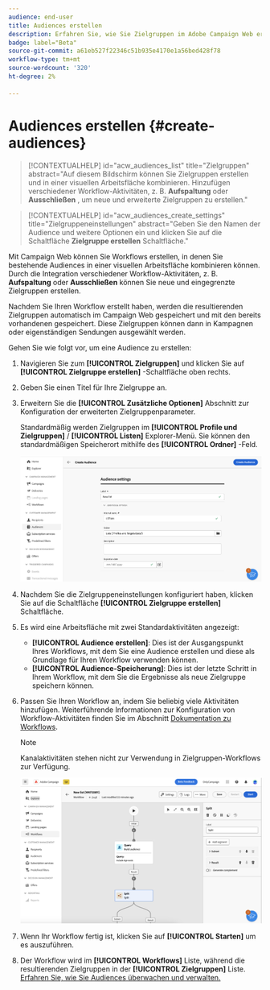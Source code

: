 ```yaml
---
audience: end-user
title: Audiences erstellen
description: Erfahren Sie, wie Sie Zielgruppen im Adobe Campaign Web erstellen
badge: label="Beta"
source-git-commit: a61eb527f22346c51b935e4170e1a56bed428f78
workflow-type: tm+mt
source-wordcount: '320'
ht-degree: 2%

---
```



# Audiences erstellen {#create-audiences}

>[!CONTEXTUALHELP]
>id="acw_audiences_list"
>title="Zielgruppen"
>abstract="Auf diesem Bildschirm können Sie Zielgruppen erstellen und in einer visuellen Arbeitsfläche kombinieren. Hinzufügen verschiedener Workflow-Aktivitäten, z. B. **Aufspaltung** oder **Ausschließen** , um neue und erweiterte Zielgruppen zu erstellen."


>[!CONTEXTUALHELP]
>id="acw_audiences_create_settings"
>title="Zielgruppeneinstellungen"
>abstract="Geben Sie den Namen der Audience und weitere Optionen ein und klicken Sie auf die Schaltfläche **Zielgruppe erstellen** Schaltfläche."

Mit Campaign Web können Sie Workflows erstellen, in denen Sie bestehende Audiences in einer visuellen Arbeitsfläche kombinieren können. Durch die Integration verschiedener Workflow-Aktivitäten, z. B. **Aufspaltung** oder **Ausschließen** können Sie neue und eingegrenzte Zielgruppen erstellen.

Nachdem Sie Ihren Workflow erstellt haben, werden die resultierenden Zielgruppen automatisch im Campaign Web gespeichert und mit den bereits vorhandenen gespeichert. Diese Zielgruppen können dann in Kampagnen oder eigenständigen Sendungen ausgewählt werden.

Gehen Sie wie folgt vor, um eine Audience zu erstellen:

1. Navigieren Sie zum **[!UICONTROL Zielgruppen]** und klicken Sie auf **[!UICONTROL Zielgruppe erstellen]** -Schaltfläche oben rechts.
1. Geben Sie einen Titel für Ihre Zielgruppe an.
1. Erweitern Sie die **[!UICONTROL Zusätzliche Optionen]** Abschnitt zur Konfiguration der erweiterten Zielgruppenparameter.

   Standardmäßig werden Zielgruppen im **[!UICONTROL Profile und Zielgruppen]** / **[!UICONTROL Listen]** Explorer-Menü. Sie können den standardmäßigen Speicherort mithilfe des **[!UICONTROL Ordner]** -Feld.

   ![](assets/audiences-settings.png)

1. Nachdem Sie die Zielgruppeneinstellungen konfiguriert haben, klicken Sie auf die Schaltfläche **[!UICONTROL Zielgruppe erstellen]** Schaltfläche.

1. Es wird eine Arbeitsfläche mit zwei Standardaktivitäten angezeigt:

   * **[!UICONTROL Audience erstellen]**: Dies ist der Ausgangspunkt Ihres Workflows, mit dem Sie eine Audience erstellen und diese als Grundlage für Ihren Workflow verwenden können.
   * **[!UICONTROL Audience-Speicherung]**: Dies ist der letzte Schritt in Ihrem Workflow, mit dem Sie die Ergebnisse als neue Zielgruppe speichern können.

1. Passen Sie Ihren Workflow an, indem Sie beliebig viele Aktivitäten hinzufügen. Weiterführende Informationen zur Konfiguration von Workflow-Aktivitäten finden Sie im Abschnitt [Dokumentation zu Workflows](../workflows/activities/about-activities.md).

   >[!NOTE]
   >
   >Kanalaktivitäten stehen nicht zur Verwendung in Zielgruppen-Workflows zur Verfügung.

   ![](assets/audience-creation-canvas.png)

1. Wenn Ihr Workflow fertig ist, klicken Sie auf **[!UICONTROL Starten]** um es auszuführen.

1. Der Workflow wird im **[!UICONTROL Workflows]** Liste, während die resultierenden Zielgruppen in der **[!UICONTROL Zielgruppen]** Liste. [Erfahren Sie, wie Sie Audiences überwachen und verwalten.](access-audiences.md)
